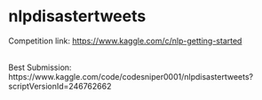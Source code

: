 # nlpdisastertweets
Competition link: https://www.kaggle.com/c/nlp-getting-started

<br>
Best Submission: https://www.kaggle.com/code/codesniper0001/nlpdisastertweets?scriptVersionId=246762662

